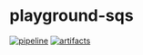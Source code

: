 # playground-sqs

[![pipeline](https://img.shields.io/github/actions/workflow/status/domingosfelipe/playground-sqs/ci.yml?label=pipeline&logo=github)](https://github.com/domingosfelipe/playground-sqs/actions/workflows/ci.yml) [![artifacts](https://img.shields.io/badge/artifacts-attested-brightgreen?logo=github)](https://github.com/domingosfelipe/playground-sqs#artifact-attestation)
